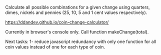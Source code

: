 Calculate all possible combinations for a given change using quarters, dimes, nickels and pennies (25, 10, 5 and 1 cent values respectively).

https://ddandev.github.io/coin-change-calculator/

Currently in browser's console only. Call function makeChange(total).

Next tasks:
1- reduce javascript redundancy with only one function for all coin values instead of one for each type of coin.